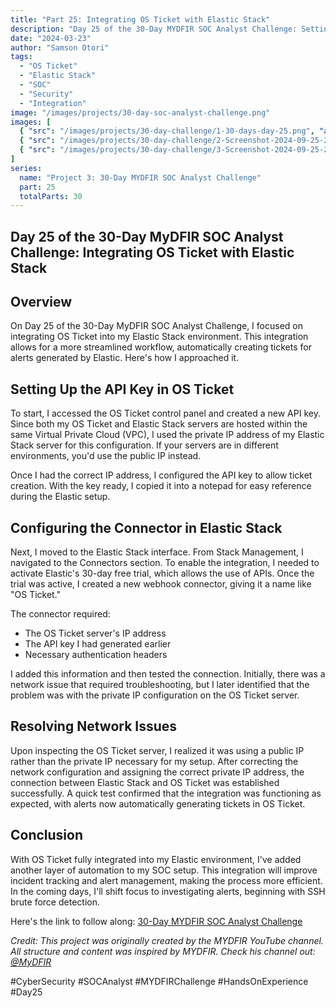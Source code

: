 ```yaml
---
title: "Part 25: Integrating OS Ticket with Elastic Stack"
description: "Day 25 of the 30-Day MYDFIR SOC Analyst Challenge: Setting up integration between OS Ticket and Elastic Stack for automated alert ticketing."
date: "2024-03-23"
author: "Samson Otori"
tags:
  - "OS Ticket"
  - "Elastic Stack"
  - "SOC"
  - "Security"
  - "Integration"
image: "/images/projects/30-day-soc-analyst-challenge.png"
images: [
  { "src": "/images/projects/30-day-challenge/1-30-days-day-25.png", "alt": "30 Days MYDFIR SOC Analyst Challenge Day 25" },
  { "src": "/images/projects/30-day-challenge/2-Screenshot-2024-09-25-204517.png", "alt": "OS Ticket API Configuration" },
  { "src": "/images/projects/30-day-challenge/3-Screenshot-2024-09-25-204554.png", "alt": "Elastic Stack Connector Setup" }
]
series:
  name: "Project 3: 30-Day MYDFIR SOC Analyst Challenge"
  part: 25
  totalParts: 30
---
```


## Day 25 of the 30-Day MyDFIR SOC Analyst Challenge: Integrating OS Ticket with Elastic Stack

## Overview

On Day 25 of the 30-Day MyDFIR SOC Analyst Challenge, I focused on integrating OS Ticket into my Elastic Stack environment. This integration allows for a more streamlined workflow, automatically creating tickets for alerts generated by Elastic. Here's how I approached it.

## Setting Up the API Key in OS Ticket

To start, I accessed the OS Ticket control panel and created a new API key. Since both my OS Ticket and Elastic Stack servers are hosted within the same Virtual Private Cloud (VPC), I used the private IP address of my Elastic Stack server for this configuration. If your servers are in different environments, you'd use the public IP instead.

Once I had the correct IP address, I configured the API key to allow ticket creation. With the key ready, I copied it into a notepad for easy reference during the Elastic setup.

## Configuring the Connector in Elastic Stack

Next, I moved to the Elastic Stack interface. From Stack Management, I navigated to the Connectors section. To enable the integration, I needed to activate Elastic's 30-day free trial, which allows the use of APIs. Once the trial was active, I created a new webhook connector, giving it a name like "OS Ticket."

The connector required:
- The OS Ticket server's IP address
- The API key I had generated earlier
- Necessary authentication headers

I added this information and then tested the connection. Initially, there was a network issue that required troubleshooting, but I later identified that the problem was with the private IP configuration on the OS Ticket server.

## Resolving Network Issues

Upon inspecting the OS Ticket server, I realized it was using a public IP rather than the private IP necessary for my setup. After correcting the network configuration and assigning the correct private IP address, the connection between Elastic Stack and OS Ticket was established successfully. A quick test confirmed that the integration was functioning as expected, with alerts now automatically generating tickets in OS Ticket.

## Conclusion

With OS Ticket fully integrated into my Elastic environment, I've added another layer of automation to my SOC setup. This integration will improve incident tracking and alert management, making the process more efficient. In the coming days, I'll shift focus to investigating alerts, beginning with SSH brute force detection.

Here's the link to follow along: [30-Day MYDFIR SOC Analyst Challenge](https://www.youtube.com/watch?v=P9YxutqWAF0&list=PLG6KGSNK4PuBWmX9NykU0wnWamjxdKhDJ&index=52)

*Credit: This project was originally created by the MYDFIR YouTube channel. All structure and content was inspired by MYDFIR. Check his channel out: [@MyDFIR](https://www.youtube.com/@MyDFIR)*

#CyberSecurity #SOCAnalyst #MYDFIRChallenge #HandsOnExperience #Day25 